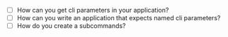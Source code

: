 - [ ] How can you get cli parameters in your application?
- [ ] How can you write an application that expects named cli parameters?
- [ ] How do you create a subcommands?